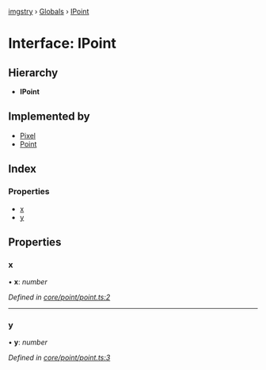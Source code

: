 [imgstry](../README.md) › [Globals](../globals.md) › [IPoint](ipoint.md)

# Interface: IPoint

## Hierarchy

* **IPoint**

## Implemented by

* [Pixel](../classes/pixel.md)
* [Point](../classes/point.md)

## Index

### Properties

* [x](ipoint.md#x)
* [y](ipoint.md#y)

## Properties

###  x

• **x**: *number*

*Defined in [core/point/point.ts:2](https://github.com/visual-cortex/imgstry/blob/master/source/core/point/point.ts#L2)*

___

###  y

• **y**: *number*

*Defined in [core/point/point.ts:3](https://github.com/visual-cortex/imgstry/blob/master/source/core/point/point.ts#L3)*

